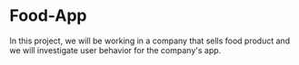 # Food-App
In this project, we will be working in a company that sells food product and we will investigate user behavior for the company's app.
